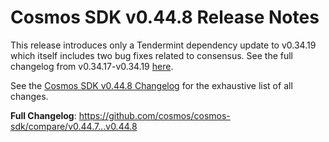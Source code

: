# Cosmos SDK v0.44.8 Release Notes

This release introduces only a Tendermint dependency update to v0.34.19 which
itself includes two bug fixes related to consensus. See the full changelog from
v0.34.17-v0.34.19 [here](https://github.com/tendermint/tendermint/blob/v0.34.19/CHANGELOG.md#v0.34.19).

See the [Cosmos SDK v0.44.8 Changelog](https://github.com/cosmos/cosmos-sdk/blob/v0.44.8/CHANGELOG.md)
for the exhaustive list of all changes.

**Full Changelog**: https://github.com/cosmos/cosmos-sdk/compare/v0.44.7...v0.44.8
